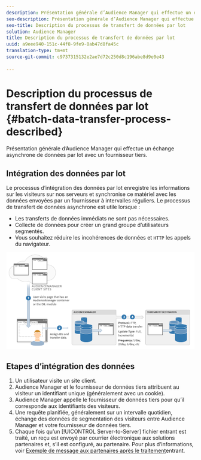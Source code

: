 ```yaml
---
description: Présentation générale d’Audience Manager qui effectue un échange asynchrone de données par lot avec un fournisseur tiers.
seo-description: Présentation générale d’Audience Manager qui effectue un échange asynchrone de données par lot avec un fournisseur tiers.
seo-title: Description du processus de transfert de données par lot
solution: Audience Manager
title: Description du processus de transfert de données par lot
uuid: a9eee940-151c-44f8-9fe9-8ab47d8fa45c
translation-type: tm+mt
source-git-commit: c9737315132e2ae7d72c250d8c196abe8d9e0e43

---
```



# Description du processus de transfert de données par lot {#batch-data-transfer-process-described}

Présentation générale d’Audience Manager qui effectue un échange asynchrone de données par lot avec un fournisseur tiers.

## Intégration des données par lot

<!-- c_async.xml -->

Le processus d’intégration des données par lot enregistre les informations sur les visiteurs sur nos serveurs et synchronise ce matériel avec les données envoyées par un fournisseur à intervalles réguliers. Le processus de transfert de données asynchrone est utile lorsque :

* Les transferts de données immédiats ne sont pas nécessaires.
* Collecte de données pour créer un grand groupe d’utilisateurs segmentés.
* Vous souhaitez réduire les incohérences de données et `HTTP` les appels du navigateur.

![](assets/s2s_70.png)

## Etapes d’intégration des données

1. Un utilisateur visite un site client.
1. Audience Manager et le fournisseur de données tiers attribuent au visiteur un identifiant unique (généralement avec un cookie).
1. Audience Manager appelle le fournisseur de données tiers pour qu’il corresponde aux identifiants des visiteurs.
1. Une requête planifiée, généralement sur un intervalle quotidien, échange des données de segmentation des visiteurs entre Audience Manager et votre fournisseur de données tiers.
1. Chaque fois qu’un [!UICONTROL Server-to-Server] fichier entrant est traité, un reçu est envoyé par courrier électronique aux solutions partenaires et, s’il est configuré, au partenaire. Pour plus d’informations, voir [Exemple de message aux partenaires après le traitement](../../../integration/sending-audience-data/batch-data-transfer-explained/inbound-receipt-message.md)entrant.
